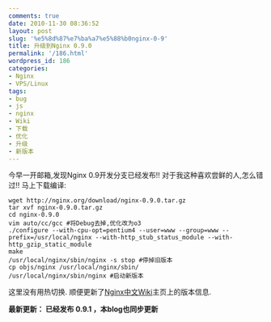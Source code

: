 ```yaml
---
comments: true
date: 2010-11-30 08:36:52
layout: post
slug: '%e5%8d%87%e7%ba%a7%e5%88%b0nginx-0-9'
title: 升级到Nginx 0.9.0
permalink: '/186.html'
wordpress_id: 186
categories:
- Nginx
- VPS/Linux
tags:
- bug
- js
- nginx
- Wiki
- 下载
- 优化
- 升级
- 新版本
---
```


今早一开邮箱,发现Nginx 0.9开发分支已经发布!!
对于我这种喜欢尝鲜的人,怎么错过!!
马上下载编译:

    wget http://nginx.org/download/nginx-0.9.0.tar.gz
    tar xvf nginx-0.9.0.tar.gz
    cd nginx-0.9.0
    vim auto/cc/gcc #将Debug去掉,优化改为o3
    ./configure --with-cpu-opt=pentium4 --user=www --group=www --prefix=/usr/local/nginx --with-http_stub_status_module --with-http_gzip_static_module
    make
    /usr/local/nginx/sbin/nginx -s stop #停掉旧版本
    cp objs/nginx /usr/local/nginx/sbin/
    /usr/local/nginx/sbin/nginx #启动新版本
    
这里没有用热切换.
顺便更新了[Nginx中文Wiki](http://wiki.nginx.org/NginxChs)主页上的版本信息.

**最新更新： 已经发布 0.9.1 ，本blog也同步更新**

